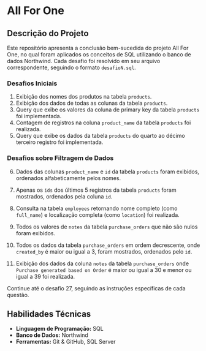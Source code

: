 # All For One

## Descrição do Projeto
Este repositório apresenta a conclusão bem-sucedida do projeto All For One, no qual foram aplicados os conceitos de SQL utilizando o banco de dados Northwind. Cada desafio foi resolvido em seu arquivo correspondente, seguindo o formato `desafioN.sql`.

### Desafios Iniciais
1. Exibição dos nomes dos produtos na tabela `products`.
2. Exibição dos dados de todas as colunas da tabela `products`.
3. Query que exibe os valores da coluna de primary key da tabela `products` foi implementada.
4. Contagem de registros na coluna `product_name` da tabela `products` foi realizada.
5. Query que exibe os dados da tabela `products` do quarto ao décimo terceiro registro foi implementada.

### Desafios sobre Filtragem de Dados
6. Dados das colunas `product_name` e `id` da tabela `products` foram exibidos, ordenados alfabeticamente pelos nomes.
7. Apenas os `ids` dos últimos 5 registros da tabela `products` foram mostrados, ordenados pela coluna `id`.
8. Consulta na tabela `employees` retornando nome completo (como `full_name`) e localização completa (como `location`) foi realizada.

9. Todos os valores de `notes` da tabela `purchase_orders` que não são nulos foram exibidos.
10. Todos os dados da tabela `purchase_orders` em ordem decrescente, onde `created_by` é maior ou igual a 3, foram mostrados, ordenados pelo `id`.
11. Exibição dos dados da coluna `notes` da tabela `purchase_orders` onde `Purchase generated based on Order` é maior ou igual a 30 e menor ou igual a 39 foi realizada.

Continue até o desafio 27, seguindo as instruções específicas de cada questão.

## Habilidades Técnicas
- **Linguagem de Programação:** SQL
- **Banco de Dados:** Northwind
- **Ferramentas:** Git & GitHub, SQL Server

